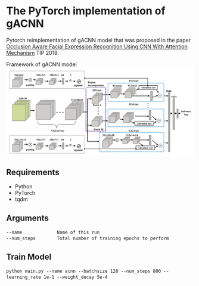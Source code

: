 The PyTorch implementation of gACNN
===============
Pytorch reimplementation of gACNN model that was proposed in the paper [Occlusion Aware Facial Expression Recognition
Using CNN With Attention Mechanism](https://vipl.ict.ac.cn/uploadfile/upload/2019123017182739.pdf) TIP 2019. 

Framework of gACNN model
![](https://github.com/hanluyt/gACNN_pytorch/blob/main/framework.png)

Requirements
------
* Python
* PyTorch
* tqdm

Arguments
------
```
--name             Name of this run
--num_steps        Total number of training epochs to perform  
```


Train Model
-----
```
python main.py --name acnn --batchsize 128 --num_steps 800 --learning_rate 1e-1 --weight_decay 5e-4
```

